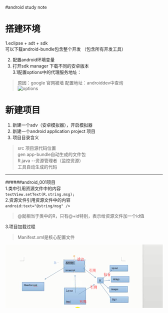 #android study note  

搭建环境
==
1.eclipse + adt + sdk  
可以下载android-bundle包含整个开发 （包含所有开发工具） 
 
2. 配置android环境变量  
3. 打开sdk manager 下载不同的安卓版本    
3.1配置options中的代理服务地址：
>  原因：google 官网被墙
>  配置地址：androiddev中查询	
![options](http://i.imgur.com/Y6JkULY.png)  

新建项目  
==
1. 新建一个adv（安卓模拟器），开启模拟器  
2. 新建一个android application project 项目  
3. 项目目录含义  
>  src 项目源代码位置  
>  gen app-bundle自动生成的文件包  
>  R.java --资源管理者（监控资源）  
>  工具自动生成的代码  
			
---
######android_001项目  
1.类中引用资源文件中的内容  
`textView.setText(R.string.msg);`  
2.资源文件引用资源文件中的内容       
`android:text="@string/msg" />`	           		
> @就相当于类中的R，只有@+id特别，表示给资源文件加一个id值  

3.项目加载过程   
> Manifest.xml是核心配置文件    
  
![android调用过程](https://github.com/tonghuajianghan/android/blob/master/img/android_guocheng1.jpg)

